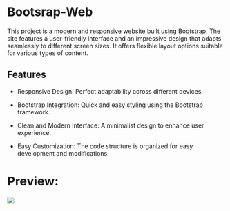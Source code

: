 # Bootsrap-Web
This project is a modern and responsive website built using Bootstrap. The site features a user-friendly interface and an impressive design that adapts seamlessly to different screen sizes. It offers flexible layout options suitable for various types of content.

## Features
- Responsive Design: Perfect adaptability across different devices.

- Bootstrap Integration: Quick and easy styling using the Bootstrap framework.

- Clean and Modern Interface: A minimalist design to enhance user experience.

- Easy Customization: The code structure is organized for easy development and modifications.

# Preview:

![](https://github.com/M-Humay/bootstrap/blob/main/bootstrap.gif)
